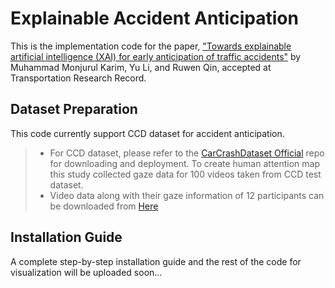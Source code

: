 # Explainable Accident Anticipation
This is the implementation code for the paper, <a href="https://arxiv.org/pdf/2108.00273.pdf7"> "Towards explainable artificial intelligence (XAI) for early anticipation of traffic accidents"</a> by Muhammad Monjurul Karim, Yu Li, and Ruwen Qin, accepted at Transportation Research Record.</p>

## Dataset Preparation
This code currently support CCD dataset for accident anticipation. 
> * For CCD dataset, please refer to the [CarCrashDataset Official](https://github.com/Cogito2012/CarCrashDataset) repo for downloading and deployment.
To create human attention map this study collected gaze data for 100 videos taken from CCD test dataset.
> * Video data along with their gaze information of 12 participants can be downloaded from [Here](https://drive.google.com/drive/folders/17F_wyVg5sQP-Vln93qHS17l-9AjEQsBG?usp=sharing)

## Installation Guide
A complete step-by-step installation guide and the rest of the code for visualization will be uploaded soon...
